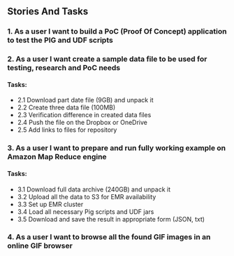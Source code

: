 ## Stories And Tasks

### 1.  As a user I want to build a PoC (Proof Of Concept) application to test the PIG and UDF scripts

### 2.  As a user I want create a sample data file to be used for testing, research and PoC needs
#### Tasks:
* 2.1 Download part date file (9GB) and unpack it
* 2.2 Create three data file (100MB) 
* 2.3 Verification difference in created data files
* 2.4 Push the file on the Dropbox or OneDrive
* 2.5 Add links to files for repository

### 3. As a user I want to prepare and run fully working example on Amazon Map Reduce engine
#### Tasks:

* 3.1 Download full data archive (240GB) and unpack it
* 3.2 Upload all the data to S3 for EMR availability
* 3.3 Set up EMR cluster
* 3.4 Load all necessary Pig scripts and UDF jars
* 3.5 Download and save the result in appropriate form (JSON, txt)


### 4. As a user I want to browse all the found GIF images in an online GIF browser
